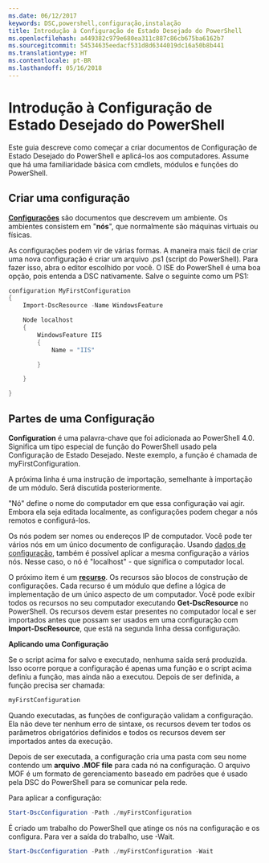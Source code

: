 ```yaml
---
ms.date: 06/12/2017
keywords: DSC,powershell,configuração,instalação
title: Introdução à Configuração de Estado Desejado do PowerShell
ms.openlocfilehash: a449382c979e680ea311c887c86cb675ba6162b7
ms.sourcegitcommit: 54534635eedacf531d8d6344019dc16a50b8b441
ms.translationtype: HT
ms.contentlocale: pt-BR
ms.lasthandoff: 05/16/2018
---
```

# <a name="getting-started-with-powershell-desired-state-configuration"></a>Introdução à Configuração de Estado Desejado do PowerShell #

Este guia descreve como começar a criar documentos de Configuração de Estado Desejado do PowerShell e aplicá-los aos computadores. Assume que há uma familiaridade básica com cmdlets, módulos e funções do PowerShell.


## <a name="create-a-configuration"></a>Criar uma configuração ##

[**Configurações**](https://msdn.microsoft.com/powershell/dsc/configurations) são documentos que descrevem um ambiente. Os ambientes consistem em "**nós**", que normalmente são máquinas virtuais ou físicas.

As configurações podem vir de várias formas. A maneira mais fácil de criar uma nova configuração é criar um arquivo .ps1 (script do PowerShell). Para fazer isso, abra o editor escolhido por você. O ISE do PowerShell é uma boa opção, pois entenda a DSC nativamente. Salve o seguinte como um PS1:

```powershell
configuration MyFirstConfiguration
{
    Import-DscResource -Name WindowsFeature

    Node localhost
    {
        WindowsFeature IIS
        {
            Name = "IIS"

        }

    }

}
```
## <a name="parts-of-a-configuration"></a>Partes de uma Configuração ##
**Configuration** é uma palavra-chave que foi adicionada ao PowerShell 4.0. Significa um tipo especial de função do PowerShell usado pela Configuração de Estado Desejado. Neste exemplo, a função é chamada de myFirstConfiguration.

A próxima linha é uma instrução de importação, semelhante à importação de um módulo. Será discutida posteriormente.

"Nó" define o nome do computador em que essa configuração vai agir. Embora ela seja editada localmente, as configurações podem chegar a nós remotos e configurá-los.

Os nós podem ser nomes ou endereços IP de computador. Você pode ter vários nós em um único documento de configuração. Usando [dados de configuração](https://msdn.microsoft.com/powershell/dsc/configdata), também é possível aplicar a mesma configuração a vários nós. Nesse caso, o nó é "localhost" - que significa o computador local.

O próximo item é um [**recurso**](https://msdn.microsoft.com/powershell/dsc/resources). Os recursos são blocos de construção de configurações. Cada recurso é um módulo que define a lógica de implementação de um único aspecto de um computador. Você pode exibir todos os recursos no seu computador executando **Get-DscResource** no PowerShell. Os recursos devem estar presentes no computador local e ser importados antes que possam ser usados em uma configuração com **Import-DscResource**, que está na segunda linha dessa configuração.

**Aplicando uma Configuração**

Se o script acima for salvo e executado, nenhuma saída será produzida. Isso ocorre porque a configuração é apenas uma função e o script acima definiu a função, mas ainda não a executou. Depois de ser definida, a função precisa ser chamada:
```powershell
myFirstConfiguration
```

Quando executadas, as funções de configuração validam a configuração. Ela não deve ter nenhum erro de sintaxe, os recursos devem ter todos os parâmetros obrigatórios definidos e todos os recursos devem ser importados antes da execução.

Depois de ser executada, a configuração cria uma pasta com seu nome contendo um **arquivo .MOF file** para cada nó na configuração. O arquivo MOF é um formato de gerenciamento baseado em padrões que é usado pela DSC do PowerShell para se comunicar pela rede.

Para aplicar a configuração:
```powershell
Start-DscConfiguration -Path ./myFirstConfiguration
```
É criado um trabalho do PowerShell que atinge os nós na configuração e os configura. Para ver a saída do trabalho, use -Wait.
```powershell
Start-DscConfiguration -Path ./myFirstConfiguration -Wait
```